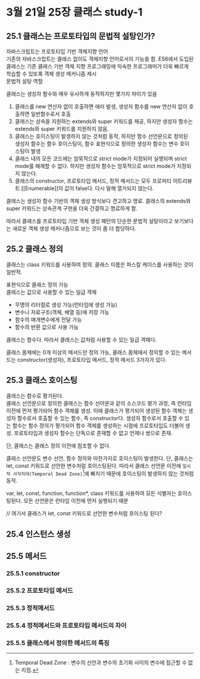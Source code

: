 # 3월 21일 25장 클래스 study-1

## 25.1 클래스는 프로토타입의 문법적 설탕인가?

자바스크립트는 프로토타입 기반 객체지향 언어  
기존의 자바스크립트는 클래스 없이도 객체지향 언어로서의 기능을 함. ES6에서 도입된 클래스는 기존 클래스 기반 객체 지향 프로그래밍에 익숙한 프로그래머가 더욱 빠르게 학습할 수 있또록 객체 생성 메커니즘 제시  
문법적 설탕 역할

클래스는 생성자 함수와 매우 유사하게 동작하지만 몇가지 차이가 있음

1. 클래스를 new 연산자 없이 호출하면 에러 발생, 생성자 함수를 new 연산자 없이 호출하면 일반함수로서 호출
2. 클래스는 상속을 지원하는 extends와 super 키워드를 제공, 하지만 생성자 함수는 extends와 super 키워드를 지원하지 않음.
3. 클래스는 호이스팅이 발생하지 않는 것처럼 동작, 하지만 함수 선언문으로 정의된 생성자 함수는 함수 호이스팅이, 함수 표현식으로 정의한 생성자 함수는 변수 호이스팅이 발생
4. 클래스 내의 모든 코드에는 암묵적으로 strict mode가 지정되어 실행되며 strict mode를 해제할 수 없다. 하지만 생성자 함수는 암묵적으로 strict mode가 지정되지 않는다.
5. 클래스의 constructor, 프로토타입 메서드, 정적 메서드는 모두 프로퍼티 어트리뷰트 [[Enumerable]]의 값이 false다. 다시 말해 열거되지 않는다.

클래스는 생성자 함수 기반의 객체 생성 방식보다 견고하고 명료. 클래스의 extends와 super 키워드는 상속관계 구현을 더욱 간결하고 명료하게 함.

따라서 클래스를 프로토타입 기반 객체 생성 패턴의 단순한 문법적 설탕이라고 보기보다는 새로운 객체 생성 메커니즘으로 보는 것이 좀 더 합당하다.

## 25.2 클래스 정의

클래스는 class 키워드를 사용하여 정의. 클래스 이름은 파스칼 케이스를 사용하는 것이 일반적.

표현식으로 클래스 정의 가능  
 클래스는 값으로 사용할 수 있는 일급 객체

- 무명의 리터럴로 생성 가능(런타임에 생성 가능)
- 변수나 자료구조(객체, 배열 등)에 저장 가능
- 함수의 매개변수에게 전달 가능
- 함수의 반환 값으로 사용 가능

클래스는 함수다. 따라서 클래스는 값처럼 사용할 수 있는 일급 객체다.

클래스 몸체에는 0개 이상의 메서드만 정의 가능, 클래스 몸체에서 정의할 수 있는 메서드는 constructor(생성자), 프로토타입 메서드, 정적 메서드 3가지가 있다.

## 25.3 클래스 호이스팅

클래스는 함수로 평가된다.  
클래스 선언문으로 정의한 클래스는 함수 선어문과 같이 소스코드 평가 과정, 즉 런타임 이전에 먼저 평가되어 함수 객체를 생성. 이때 클래스가 평가되어 생성된 함수 객체는 생성자 함수로서 호출할 수 있는 함수, 즉 constructor다. 생성자 함수로서 호출할 수 있는 함수는 함수 정의가 평가되어 함수 객체를 생성하는 시점에 프로토타입도 더불어 생성. 프로토타입과 생성자 함수는 단독으로 존재할 수 없고 언제나 쌍으로 존재.

단, 클래스는 클래스 정의 이전에 참조할 수 없다.

클래스 선언문도 변수 선언, 함수 정의와 마찬가지로 호이스팅이 발생한다. 단, 클래스는 let, const 키워드로 선언한 변수처럼 호이스팅된다. 따라서 클래스 선언문 이전에 `일시적 사각지대(Temporal Dead Zone)`[^1]에 빠지기 때문에 호이스팅이 발생하지 않는 것처럼 동작.
[^1]: Temporal Dead Zone : 변수의 선언과 변수의 초기화 사이의 변수에 접근할 수 없는 지점.

var, let, const, function, function\*, class 키워드를 사용하여 모든 식별자는 호이스팅된다. 모든 선언문은 런타임 이전에 먼저 실행되기 때문

// 여기서 클래스가 let, const 키워드로 선언한 변수처럼 호이스팅 된다?

## 25.4 인스턴스 생성

## 25.5 메서드

### 25.5.1 constructor

### 25.5.2 프로토타입 메서드

### 25.5.3 정적메서드

### 25.5.4 정적메서드와 프로토타입 메서드의 차이

### 25.5.5 클래스에서 정의한 메서드의 특징
